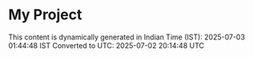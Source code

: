 # My Project

This content is dynamically generated in Indian Time (IST): 2025-07-03 01:44:48 IST
Converted to UTC: 2025-07-02 20:14:48 UTC
